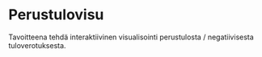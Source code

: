 Perustulovisu
===

Tavoitteena tehdä interaktiivinen visualisointi perustulosta / negatiivisesta tuloverotuksesta.
